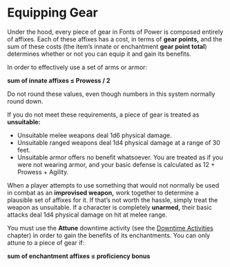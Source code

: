 # Equipping Gear
Under the hood, every piece of gear in Fonts of Power is composed entirely of affixes. Each of these affixes has a cost, in terms of **gear points,** and the sum of these costs (the item’s innate or enchantment **gear point total**) determines whether or not you can equip it and gain its benefits.

In order to effectively use a set of arms or armor:

**sum of innate affixes ≤ Prowess / 2**

Do not round these values, even though numbers in this system normally round down.

If you do not meet these requirements, a piece of gear is treated as **unsuitable:**
* Unsuitable melee weapons deal 1d6 physical damage.
* Unsuitable ranged weapons deal 1d4 physical damage at a range of 30 feet.
* Unsuitable armor offers no benefit whatsoever. You are treated as if you were not wearing armor, and your basic defense is calculated as 12 + Prowess + Agility.

When a player attempts to use something that would not normally be used in combat as an **improvised weapon,** work together to determine a plausible set of affixes for it. If that’s not worth the hassle, simply treat the weapon as unsuitable. If a character is completely **unarmed,** their basic attacks deal 1d4 physical damage on hit at melee range.

You must use the **Attune** downtime activity (see the [Downtime Activities](rules/downtime-activities.md) chapter) in order to gain the benefits of its enchantments. You can only attune to a piece of gear if:

**sum of enchantment affixes  ≤ proficiency bonus**

